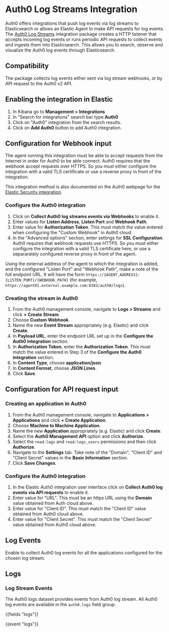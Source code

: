 # Auth0 Log Streams Integration

Auth0 offers integrations that push log events via log streams to Elasticsearch or allows an Elastic Agent to make API requests for log events. The [Auth0 Log Streams](https://auth0.com/docs/customize/log-streams) integration package creates a HTTP listener that accepts incoming log events or runs periodic API requests to collect events and ingests them into Elasticsearch. This allows you to search, observe and visualize the Auth0 log events through Elasticsearch.

## Compatibility

The package collects log events either sent via log stream webhooks, or by API request to the Auth0 v2 API.

## Enabling the integration in Elastic

1. In Kibana go to **Management > Integrations**
2. In "Search for integrations" search bar type **Auth0**
3. Click on "Auth0" integration from the search results.
4. Click on **Add Auth0** button to add Auth0 integration.

## Configuration for Webhook input

The agent running this integration must be able to accept requests from the Internet in order for Auth0 to be able connect. Auth0 requires that the webhook accept requests over HTTPS. So you must either configure the integration with a valid TLS certificate or use a reverse proxy in front of the integration.

This integration method is also documented on the Auth0 webpage for the [Elastic Security integration](https://marketplace.auth0.com/integrations/elastic-security).

### Configure the Auth0 integration

1. Click on **Collect Auth0 log streams events via Webhooks** to enable it.
2. Enter values for **Listen Address**, **Listen Port** and **Webhook Path**.
3. Enter value for **Authorization Token**. This must match the value entered when configuring the "Custom Webhook" in Auth0 cloud.
4. In the "Advanced options" section, enter settings for **SSL Configuration**. Auth0 requires that webhook requests use HTTPS. So you must either configure the integration with a valid TLS certificate here, or use a separarately configured reverse proxy in front of the agent.

Using the external address of the agent to which the integration is added, and the configured "Listen Port" and "Webhook Path", make a note of the full endpoint URL. It will have the form `https://{AGENT_ADDRESS}:{LISTEN_PORT}/{WEBHOOK_PATH}` (for example, `https://agent01.external.example.com:8383/auth0/logs`).

### Creating the stream in Auth0

1. From the Auth0 management console, navigate to **Logs > Streams** and click **+ Create Stream**.
2. Choose **Custom Webhook**.
3. Name the new **Event Stream** appropriately (e.g. Elastic) and click **Create**.
4. In **Payload URL**, enter the endpoint URL set up in the **Configure the Auth0 integration** section.
5. In **Authorization Token**, enter the **Authorization Token**. This must match the value entered in Step 3 of the **Configure the Auth0 integration** section.
6. In **Content Type**, choose  **application/json**.
7. In **Content Format**, choose **JSON Lines**.
8. Click **Save**.

## Configuration for API request input

### Creating an application in Auth0

1. From the Auth0 management console, navigate to **Applications > Applications** and click **+ Create Application**.
2. Choose **Machine to Machine Application**.
3. Name the new **Application** appropriately (e.g. Elastic) and click **Create**.
4. Select the **Auth0 Management API** option and click **Authorize**.
5. Select the `read:logs` and `read:logs_users` permissions and then click **Authorize**.
6. Navigate to the **Settings** tab. Take note of the "Domain", "Client ID" and "Client Secret" values in the **Basic Information** section.
7. Click **Save Changes**.

### Configure the Auth0 integration

1. In the Elastic Auth0 integration user interface click on **Collect Auth0 log events via API requests** to enable it.
2. Enter value for "URL". This must be an https URL using the **Domain** value obtained from Auth cloud above.
3. Enter value for "Client ID". This must match the "Client ID" value obtained from Auth0 cloud above.
4. Enter value for "Client Secret". This must match the "Client Secret" value obtained from Auth0 cloud above.

## Log Events

Enable to collect Auth0 log events for all the applications configured for the chosen log stream.

## Logs

### Log Stream Events

The Auth0 logs dataset provides events from Auth0 log stream. All Auth0 log events are available in the `auth0.logs` field group.

{{fields "logs"}}

{{event "logs"}}
